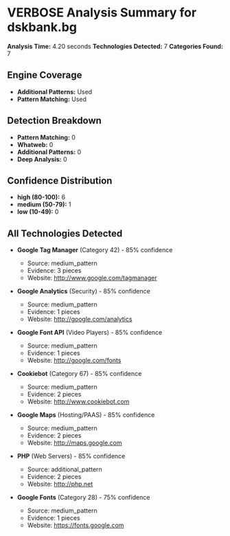 # VERBOSE Analysis Summary for dskbank.bg

**Analysis Time:** 4.20 seconds
**Technologies Detected:** 7
**Categories Found:** 7

## Engine Coverage
- **Additional Patterns:**  Used
- **Pattern Matching:**  Used

## Detection Breakdown
- **Pattern Matching:** 0
- **Whatweb:** 0
- **Additional Patterns:** 0
- **Deep Analysis:** 0

## Confidence Distribution
- **high (80-100):** 6
- **medium (50-79):** 1
- **low (10-49):** 0

## All Technologies Detected
- **Google Tag Manager** (Category 42) - 85% confidence
  - Source: medium_pattern
  - Evidence: 3 pieces
  - Website: http://www.google.com/tagmanager

- **Google Analytics** (Security) - 85% confidence
  - Source: medium_pattern
  - Evidence: 1 pieces
  - Website: http://google.com/analytics

- **Google Font API** (Video Players) - 85% confidence
  - Source: medium_pattern
  - Evidence: 1 pieces
  - Website: http://google.com/fonts

- **Cookiebot** (Category 67) - 85% confidence
  - Source: medium_pattern
  - Evidence: 2 pieces
  - Website: http://www.cookiebot.com

- **Google Maps** (Hosting/PAAS) - 85% confidence
  - Source: medium_pattern
  - Evidence: 2 pieces
  - Website: http://maps.google.com

- **PHP** (Web Servers) - 85% confidence
  - Source: additional_pattern
  - Evidence: 2 pieces
  - Website: http://php.net

- **Google Fonts** (Category 28) - 75% confidence
  - Source: medium_pattern
  - Evidence: 1 pieces
  - Website: https://fonts.google.com

